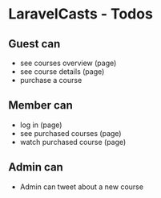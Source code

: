 # LaravelCasts - Todos

## Guest can
* see courses overview (page)
* see course details (page)
* purchase a course

## Member can
* log in (page)
* see purchased courses (page)
* watch purchased course (page)

## Admin can
* Admin can tweet about a new course

